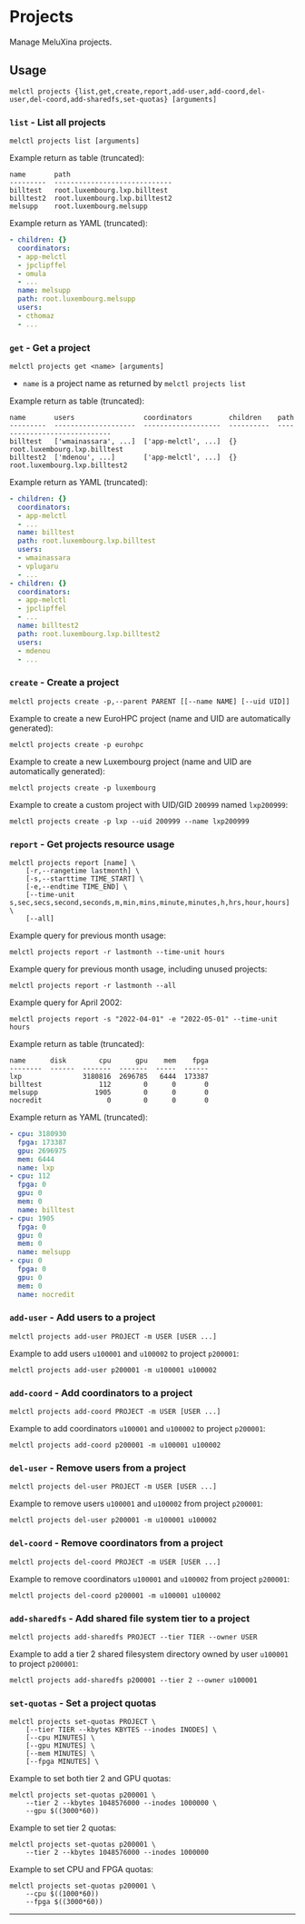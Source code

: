 # Projects

Manage MeluXina projects.

## Usage

```shell
melctl projects {list,get,create,report,add-user,add-coord,del-user,del-coord,add-sharedfs,set-quotas} [arguments]
```

### `list` - List all projects

```shell
melctl projects list [arguments]
```

Example return as table (truncated):

```
name       path
---------  -----------------------------
billtest   root.luxembourg.lxp.billtest
billtest2  root.luxembourg.lxp.billtest2
melsupp    root.luxembourg.melsupp
```

Example return as YAML (truncated):

```yaml
- children: {}
  coordinators:
  - app-melctl
  - jpclipffel
  - omula
  - ...
  name: melsupp
  path: root.luxembourg.melsupp
  users:
  - cthomaz
  - ...
```

### `get` - Get a project

```shell
melctl projects get <name> [arguments]
```

* `name` is a project name as returned by `melctl projects list`

Example return as table (truncated):

```
name       users                 coordinators         children    path
---------  --------------------  -------------------  ----------  -----------------------------
billtest   ['wmainassara', ...]  ['app-melctl', ...]  {}          root.luxembourg.lxp.billtest
billtest2  ['mdenou', ...]       ['app-melctl', ...]  {}          root.luxembourg.lxp.billtest2
```

Example return as YAML (truncated):

```yaml
- children: {}
  coordinators:
  - app-melctl
  - ...
  name: billtest
  path: root.luxembourg.lxp.billtest
  users:
  - wmainassara
  - vplugaru
  - ...
- children: {}
  coordinators:
  - app-melctl
  - jpclipffel
  - ...
  name: billtest2
  path: root.luxembourg.lxp.billtest2
  users:
  - mdenou
  - ...
```

### `create` - Create a project

```shell
melctl projects create -p,--parent PARENT [[--name NAME] [--uid UID]]
```

Example to create a new EuroHPC project (name and UID are automatically generated):

```shell
melctl projects create -p eurohpc
```

Example to create a new Luxembourg project (name and UID are automatically generated):

```shell
melctl projects create -p luxembourg
```

Example to create a custom project with UID/GID `200999` named `lxp200999`:

```shell
melctl projects create -p lxp --uid 200999 --name lxp200999
```

### `report` - Get projects resource usage

```shell
melctl projects report [name] \
    [-r,--rangetime lastmonth] \
    [-s,--starttime TIME_START] \
    [-e,--endtime TIME_END] \
    [--time-unit s,sec,secs,second,seconds,m,min,mins,minute,minutes,h,hrs,hour,hours] \
    [--all]
```

Example query for previous month usage:

```shell
melctl projects report -r lastmonth --time-unit hours
```

Example query for previous month usage, including unused projects:

```shell
melctl projects report -r lastmonth --all
```

Example query for April 2002:

```shell
melctl projects report -s "2022-04-01" -e "2022-05-01" --time-unit hours
```

Example return as table (truncated):

```
name      disk        cpu      gpu    mem    fpga
--------  ------  -------  -------  -----  ------
lxp               3180816  2696785   6444  173387
billtest              112        0      0       0
melsupp              1905        0      0       0
nocredit                0        0      0       0
```

Example return as YAML (truncated):

```yaml
- cpu: 3180930
  fpga: 173387
  gpu: 2696975
  mem: 6444
  name: lxp
- cpu: 112
  fpga: 0
  gpu: 0
  mem: 0
  name: billtest
- cpu: 1905
  fpga: 0
  gpu: 0
  mem: 0
  name: melsupp
- cpu: 0
  fpga: 0
  gpu: 0
  mem: 0
  name: nocredit
```

### `add-user` - Add users to a project

```shell
melctl projects add-user PROJECT -m USER [USER ...]
```

Example to add users `u100001` and `u100002` to project `p200001`:

```shell
melctl projects add-user p200001 -m u100001 u100002
```

### `add-coord` - Add coordinators to a project

```shell
melctl projects add-coord PROJECT -m USER [USER ...]
```

Example to add coordinators `u100001` and `u100002` to project `p200001`:

```shell
melctl projects add-coord p200001 -m u100001 u100002
```

### `del-user` - Remove users from a project

```shell
melctl projects del-user PROJECT -m USER [USER ...]
```

Example to remove users `u100001` and `u100002` from project `p200001`:

```shell
melctl projects del-user p200001 -m u100001 u100002
```

### `del-coord` - Remove coordinators from a project

```shell
melctl projects del-coord PROJECT -m USER [USER ...]
```

Example to remove coordinators `u100001` and `u100002` from project `p200001`:

```shell
melctl projects del-coord p200001 -m u100001 u100002
```

### `add-sharedfs` - Add shared file system tier to a project

```shell
melctl projects add-sharedfs PROJECT --tier TIER --owner USER
```

Example to add a tier 2 shared filesystem directory owned by user `u100001`
to project `p200001`:

```shell
melctl projects add-sharedfs p200001 --tier 2 --owner u100001
```

### `set-quotas` - Set a project quotas

```shell
melctl projects set-quotas PROJECT \
    [--tier TIER --kbytes KBYTES --inodes INODES] \
    [--cpu MINUTES] \
    [--gpu MINUTES] \
    [--mem MINUTES] \
    [--fpga MINUTES] \
```

Example to set both tier 2 and GPU quotas:

```shell
melctl projects set-quotas p200001 \
    --tier 2 --kbytes 1048576000 --inodes 1000000 \
    --gpu $((3000*60))
```

Example to set tier 2 quotas:

```shell
melctl projects set-quotas p200001 \
    --tier 2 --kbytes 1048576000 --inodes 1000000
```

Example to set CPU and FPGA quotas:

```shell
melctl projects set-quotas p200001 \
    --cpu $((1000*60))
    --fpga $((3000*60))
```

---
